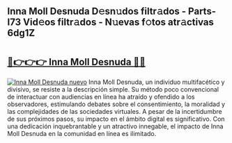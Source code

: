 ## Inna Moll Desnuda D𝚎sn𝚞dos filtr𝚊dos - Parts-I73 Vid𝚎os filtr𝚊dos - N𝚞evas f𝚘tos atr𝚊ctivas 6dg1Z

# <h2><a href="http://mb4b9y3.tromn.icu/?c=Inna+Moll+Desnuda">🔗👉👉👉 Inna Moll Desnuda 🔗🔗</a></h2>

[![Inna Moll Desnuda nuevo](https://i.imgur.com/pEAQMta.gif)](http://mb4b9y3.tromn.icu/?c=Inna+Moll+Desnuda)
Inna Moll Desnuda, un individuo multifacético y divisivo, se resiste a la descripción simple. Su método poco convencional de interactuar con audiencias en línea ha atraído y ofendido a los observadores, estimulando debates sobre el consentimiento, la moralidad y las complejidades de las sociedades virtuales. A pesar de la incertidumbre de sus próximos pasos, su impacto en el ámbito digital es significativo. Con una dedicación inquebrantable y un atractivo innegable, el impacto de Inna Moll Desnuda en la comunidad en línea es ilimitado.
